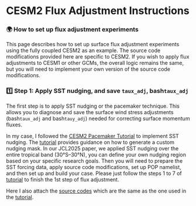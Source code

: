 # CESM2 Flux Adjustment Instructions
### 🌍 How to set up flux adjustment experiments

This page describes how to set up surface flux adjustment experiments using the fully coupled CESM2 as an example. The source code modifications provided here are specific to CESM2. If you wish to apply flux adjustments to CESM1 or other GCMs, the overall logic remains the same, but you will need to implement your own version of the source code modifications.

### 1️⃣ Step 1: Apply SST nudging, and save ```taux_adj```, bash```taux_adj```

The first step is to apply SST nudging or the pacemaker technique. This allows you to diagnose and save the surface wind stress adjustments (bash```taux_adj``` and bash```tauy_adj```) needed for correcting surface momentum fluxes.

In my case, I followed the [CESM2 Pacemaker Tutorial](https://www.cesm.ucar.edu/working-groups/climate/simulations/cesm2-pacific-pacemaker/instructions) to implement SST nudging. The [tutorial](https://www.cesm.ucar.edu/working-groups/climate/simulations/cesm2-pacific-pacemaker/instructions) provides guidance on how to generate a custom nudging mask. In our JCL2025 paper, we applied SST nudging over the entire tropical band (30°S–30°N), you can define your own nudging region based on your specific research goals. Then you will need to prepare the SST forcing data, apply source code modifications, set up POP namelist, and then set up and build your case. Please just follow the steps 1 to 7 of [tutorial](https://www.cesm.ucar.edu/working-groups/climate/simulations/cesm2-pacific-pacemaker/instructions) to finish the 1st step of flux adjustment.

Here I also attach the [source codes](https://github.com/jingyizhuo/CESM2-FA/tree/main/code) which are the same as the one used in the [tutorial](https://www.cesm.ucar.edu/working-groups/climate/simulations/cesm2-pacific-pacemaker/instructions).




